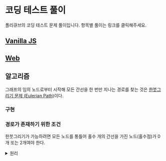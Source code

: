 # 코딩 테스트 풀이

폴리큐브의 코딩 테스트 문제 풀이입니다. 항목별 풀이는 링크를 클릭해주세요.

## [Vanilla JS](./js.ipynb)

## [Web](./web/README.md)

## 알고리즘

그래프의 임의 노드로부터 시작해 모든 간선을 한 번만 지나는 경로를 찾는 것은 [한붓그리기 문제 (Eulerian Path)](https://en.wikipedia.org/wiki/Eulerian_path)이다.

### 구현



### 경로가 존재하기 위한 조건

한붓그리기가 가능하려면 모든 노드를 통틀어 홀수 개의 간선을 가진 노드(홀수점)가 0개 또는 2개여야 한다.

<details><summary>원리</summary>

### 홀수점이 0개인 그래프

```mermaid
graph LR
  A --- B
  B --- C
  C --- A
```


모든 노드의 차수가 짝수인 짝수점이므로, 어느 노드에서 시작해도 한붓그리기가 가능하다.

### 홀수점이 2개인 그래프

```mermaid
graph LR
  A --- B
  A -.- B
  A --- C --- B

  style A fill:#f96
  style B fill:#f96
```

짝수점만 있는 그래프에서 한붓그리기를 마친 후, 도착점에서 노드 하나를 택해 간선을 그은 것으로 볼 수 있다. 만약 이 두 노드가 아닌 다른 점에서 한붓그리기를 시작한다면, 기존 그래프에서 한붓그리기를 마친 후 해당 노드로 갈 방법이 없어 한붓그리기가 불가능해진다.

### 홀수개 간선이 2(n + 1)개인 그래프

```mermaid
graph TD
  subgraph a[" "]
    A --- B
  end
  subgraph b[" "]
    C --- D
  end
  A --- C
  A -.- D
  B --- D
  C === B
```

홀수점이 2개인 그래프에서 한붓그리기를 마친 후, 도착지에 연결되지 않은 두 짝수점을 골라 새로운 간선을 그은 것으로 볼 수 있다. 이때 새롭게 선택한 간선으로 갈 방법이 없으므로, 한붓그리기가 불가능하다.

</details>
